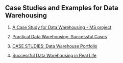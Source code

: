 ## Case Studies and Examples for Data Warehousing

1. [A Case Study for Data Warehousing - MS project](./A_CASE_STUDY_FOR_DATA_WAREHOUSING_MS_project.pdf)

2. [Practical Data Warehousing: Successful Cases](https://dataforest.ai/blog/practical-data-warehousing-successful-cases)

3. [CASE STUDIES: Data Warehouse Portfolio](https://cdn2.hubspot.net/hubfs/188561/data%20warehousing%20case%20studies%20.compressed-1.pdf?t=1484769411715)

4. [Successful Data Warehousing in Real Life](./successful_data_warehousing_in_Real_Life.pdf)